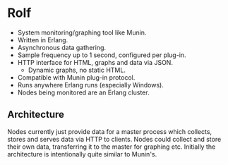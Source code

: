 Rolf
====

- System monitoring/graphing tool like Munin.
- Written in Erlang.
- Asynchronous data gathering.
- Sample frequency up to 1 second, configured per plug-in.
- HTTP interface for HTML, graphs and data via JSON.
  - Dynamic graphs, no static HTML.
- Compatible with Munin plug-in protocol.
- Runs anywhere Erlang runs (especially Windows).
- Nodes being monitored are an Erlang cluster.

Architecture
------------

Nodes currently just provide data for a master process which collects, stores
and serves data via HTTP to clients. Nodes could collect and store their own
data, transferring it to the master for graphing etc. Initially the architecture
is intentionally quite similar to Munin's.

